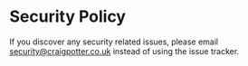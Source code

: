 # Security Policy

If you discover any security related issues, please email security@craigpotter.co.uk instead of using the issue tracker.
